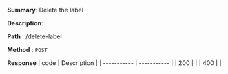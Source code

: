 **Summary**: Delete the label

**Description**:

**Path** : /delete-label

**Method** : `POST`

**Response**
| code      | Description |
| ----------- | ----------- |
|  200   |       |
|  400   |       |

